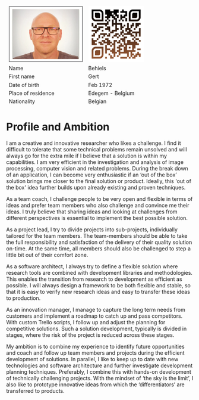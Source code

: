 <table class="tg">
<thead>
  <tr>
    <td class="tg-73oq"><a href="https://gearlux.github.io/"><img src="images/Profile.png" width="200" height="150"></a></td>
    <td class="tg-73oq"><a href="https://gearlux.github.io/">
                        <img src="images/qr-code.png" width="150" height="150"></a></td>
  </tr>
  <tr>
    <td class="tg-73oq">Name</td>
    <td class="tg-73oq">Behiels</td>
  </tr>
  <tr>
    <td class="tg-73oq">First name</td>
    <td class="tg-73oq">Gert</td>
  </tr>
  <tr>
    <td class="tg-73oq">Date of birth</td>
    <td class="tg-73oq">Feb 1972</td>
  </tr>
  <tr>
    <td class="tg-73oq">Place of residence</td>
    <td class="tg-73oq">Edegem - Belgium</td>
  </tr>
  <tr>
    <td class="tg-73oq">Nationality</td>
    <td class="tg-73oq">Belgian</td>
  </tr>
</thead>
</table>

# Profile and Ambition

I am a creative and innovative researcher who likes a challenge. 
I find it difficult to tolerate that some technical problems remain unsolved and will always go for the extra mile if I believe that a solution is within my capabilities. 
I am very efficient in the investigation and analysis of image processing, computer vision and related problems. 
During the break down of an application, I can become very enthusiastic if an ‘out of the box’ solution brings me closer to the final solution or product.
Ideally, this 'out of the box' idea further builds upon already existing and proven techniques.

As a team coach, I challenge people to be very open and flexible in terms of ideas and prefer team members who also challenge and convince me their ideas. 
I truly believe that sharing ideas and looking at challenges from different perspectives is essential to implement the best possible solution. 

As a project lead, I try to divide projects into sub-projects, individually tailored for the team members.
The team-members should be able to take the full responsibility and satisfaction of the delivery of their quality solution on-time. 
At the same time, all members should also be challenged to step a little bit out of their comfort zone.

As a software architect, I always try to define a flexible solution where research tools are combined with development libraries and methodologies.
This enables the transition from research to development as efficient as possible. 
I will always design a framework to be both flexible and stable, so that it is easy to verify new research ideas and easy to transfer these ideas to production.

As an innovation manager, I manage to capture the long term needs from customers and implement a roadmap to catch up and pass competitors. 
With custom Trello scripts, I follow up and adjust the planning for competitive solutions. 
Such a solution development, typically is divided in stages, where the risk of the project is reduced across these stages.

My ambition is to combine my experience to identify future opportunities and coach and follow up team members and projects during the efficient development of solutions. 
In parallel, I like to keep up to date with new technologies and software architecture and further investigate development planning techniques. 
Preferably, I combine this with hands-on development of technically challenging projects.
With the mindset of ‘the sky is the limit’, I also like to prototype innovative ideas from which the ‘differentiators’ are transferred to products.
